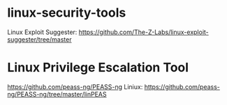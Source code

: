 # linux-security-tools

Linux Exploit Suggester: https://github.com/The-Z-Labs/linux-exploit-suggester/tree/master

# Linux Privilege Escalation Tool

https://github.com/peass-ng/PEASS-ng
Liniux: https://github.com/peass-ng/PEASS-ng/tree/master/linPEAS
